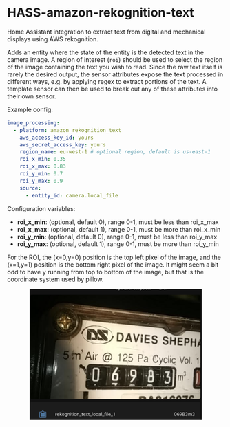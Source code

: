 # HASS-amazon-rekognition-text
Home Assistant integration to extract text from digital and mechanical displays using AWS rekognition.

Adds an entity where the state of the entity is the detected text in the camera image. A region of interest (`roi`) should be used to select the region of the image containing the text you wish to read. Since the raw text itself is rarely the desired output, the sensor attributes expose the text processed in different ways, e.g. by applying regex to extract portions of the text. A template sensor can then be used to break out any of these attributes into their own sensor.

Example config:
```yaml
image_processing:
  - platform: amazon_rekognition_text
    aws_access_key_id: yours
    aws_secret_access_key: yours
    region_name: eu-west-1 # optional region, default is us-east-1
    roi_x_min: 0.35
    roi_x_max: 0.83
    roi_y_min: 0.7
    roi_y_max: 0.9
    source:
      - entity_id: camera.local_file
```

Configuration variables:
- **roi_x_min**: (optional, default 0), range 0-1, must be less than roi_x_max
- **roi_x_max**: (optional, default 1), range 0-1, must be more than roi_x_min
- **roi_y_min**: (optional, default 0), range 0-1, must be less than roi_y_max
- **roi_y_max**: (optional, default 1), range 0-1, must be more than roi_y_min


For the ROI, the (x=0,y=0) position is the top left pixel of the image, and the (x=1,y=1) position is the bottom right pixel of the image. It might seem a bit odd to have y running from top to bottom of the image, but that is the coordinate system used by pillow.

<p align="center">
<img src="https://github.com/robmarkcole/HASS-amazon-rekognition-text/blob/main/docs/usage.png" width="400">
</p>
